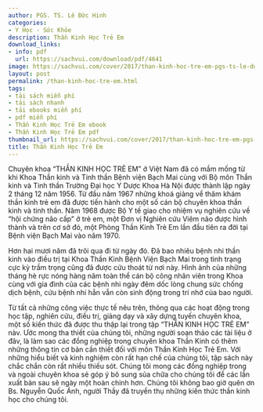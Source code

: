 ```yaml
---
author: PGS. TS. Lê Đức Hinh
categories:
- Y Học - Sức Khỏe
description: Thần Kinh Học Trẻ Em
download_links:
- info: pdf
  url: https://sachvui.com/download/pdf/4641
image: https://sachvui.com/cover/2017/than-kinh-hoc-tre-em-pgs-ts-le-duc-hinh.jpg
layout: post
permalink: /than-kinh-hoc-tre-em.html
tags:
- tải sách miễn phí
- tải sách nhanh
- tải ebooks miễn phí
- pdf miễn phí
- Thần Kinh Học Trẻ Em ebook
- Thần Kinh Học Trẻ Em pdf
thumbnail_url: https://sachvui.com/cover/2017/than-kinh-hoc-tre-em-pgs-ts-le-duc-hinh.jpg
title: Thần Kinh Học Trẻ Em
---
```


 <div class="item-desc text-justify"> <p>Chuyên khoa “THẦN KINH HỌC TRẺ EM” ở Việt Nam đã có mầm mống từ khi Khoa Thần kinh và Tinh thần Bệnh viện Bạch Mai cùng với Bộ môn Thần kinh và Tinh thần Trường Đại học Y Dược Khoa Hà Nội được thành lập ngày 2 tháng 12 năm 1956. Từ đầu năm 1967 những khoá giảng vể thăm khám thần kinh trẻ em đã được tiến hành cho một số cán bộ chuyên khoa thần kinh và tinh thần. Năm 1968 được Bộ Y tế giao cho nhiệm vụ nghiên cứu về “hội chứng não cấp” ở trẻ em, một Đơn vị Nghiên cứu Viêm não được hình thành và trên cơ sở đó, một Phòng Thần Kinh Trẻ Em lần đầu tiên ra đời tại Bệnh viện Bạch Mai vào năm 1970.</p><p>Hơn hai mươi năm đã trôi qua đi từ ngày đó. Đã bao nhiêu bệnh nhi thần kinh vào điều trị tại Khoa Thần Kinh Bệnh Viện Bạch Mai trong tình trạng cực kỳ trầm trọng cũng đã được cứu thoát từ nơi này. Hình ảnh của những tháng hè rực nóng hàng năm toàn thể cán bộ công nhân viên trong Khoa cùng với gia đình của các bệnh nhi ngày đêm dốc lòng chung sức chống dịch bệnh, cứu bệnh nhi hẳn vẫn còn sinh động trong trí nhớ của bao người.</p><p>Từ tất cả những công việc thực tế nêu trên, thông qua các hoạt động trong học tập, nghiên cứu, điều trị, giảng dạy và xây dựng tuyến chuyên khoa, một số kiến thức đã được thu thập lại trong tập “THẦN KINH HỌC TRẺ EM” nàv. Ước mong tha thiết của chúng tôi, những người soạn thảo các tài liệu ở đâv, là làm sao các đồng nghiệp trong chuyên khoa Thần Kinh có thêm những thông tin cơ bản cần thiết đối với môn Thần Kinh Học Trẻ Em. Với những hiểu biết và kinh nghiệm còn rất hạn chế của chúng tôi, tập sách này chắc chắn còn rất nhiều thiếu sót. Chúng tôi mong các đồng nghiệp trong và ngoài chuyên khoa sẻ góp ý bô sung sủa chữa cho chúng tôi để các lần xuất bản sau sẽ ngày một hoàn chỉnh hơn. Chúng tôi không bao giờ quên ơn Bs. Nguyễn Quốc Ánh, người Thầy đã truyền thụ những kiến thức thần kinh học cho chúng tôi.</p> </div>